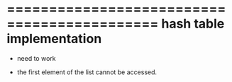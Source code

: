 
============================================
hash table implementation
============================================

* need to work
 - the first element of the list cannot be accessed.
